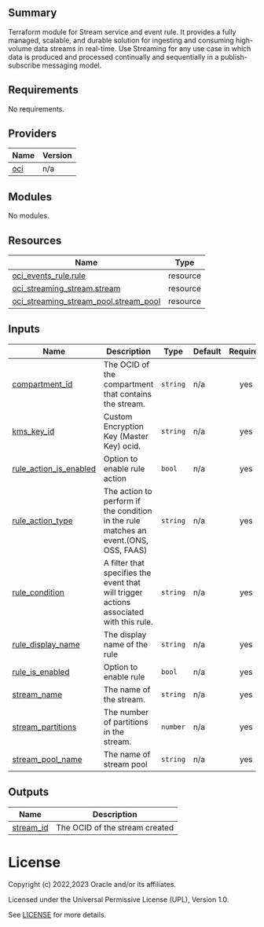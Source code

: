 ## Summary
Terraform module for Stream service and event rule.
It provides a fully managed, scalable, and durable solution for ingesting
and consuming high-volume data streams in real-time. Use Streaming for any
use case in which data is produced and processed continually and sequentially
in a publish-subscribe messaging model.

<!-- BEGIN_TF_DOCS -->
## Requirements

No requirements.

## Providers

| Name | Version |
|------|---------|
| <a name="provider_oci"></a> [oci](#provider\_oci) | n/a |

## Modules

No modules.

## Resources

| Name | Type |
|------|------|
| [oci_events_rule.rule](https://registry.terraform.io/providers/oracle/oci/latest/docs/resources/events_rule) | resource |
| [oci_streaming_stream.stream](https://registry.terraform.io/providers/oracle/oci/latest/docs/resources/streaming_stream) | resource |
| [oci_streaming_stream_pool.stream_pool](https://registry.terraform.io/providers/oracle/oci/latest/docs/resources/streaming_stream_pool) | resource |

## Inputs

| Name | Description | Type | Default | Required |
|------|-------------|------|---------|:--------:|
| <a name="input_compartment_id"></a> [compartment\_id](#input\_compartment\_id) | The OCID of the compartment that contains the stream. | `string` | n/a | yes |
| <a name="input_kms_key_id"></a> [kms\_key\_id](#input\_kms\_key\_id) | Custom Encryption Key (Master Key) ocid. | `string` | n/a | yes |
| <a name="input_rule_action_is_enabled"></a> [rule\_action\_is\_enabled](#input\_rule\_action\_is\_enabled) | Option to enable rule action | `bool` | n/a | yes |
| <a name="input_rule_action_type"></a> [rule\_action\_type](#input\_rule\_action\_type) | The action to perform if the condition in the rule matches an event.(ONS, OSS, FAAS) | `string` | n/a | yes |
| <a name="input_rule_condition"></a> [rule\_condition](#input\_rule\_condition) | A filter that specifies the event that will trigger actions associated with this rule. | `string` | n/a | yes |
| <a name="input_rule_display_name"></a> [rule\_display\_name](#input\_rule\_display\_name) | The display name of the rule | `string` | n/a | yes |
| <a name="input_rule_is_enabled"></a> [rule\_is\_enabled](#input\_rule\_is\_enabled) | Option to enable rule | `bool` | n/a | yes |
| <a name="input_stream_name"></a> [stream\_name](#input\_stream\_name) | The name of the stream. | `string` | n/a | yes |
| <a name="input_stream_partitions"></a> [stream\_partitions](#input\_stream\_partitions) | The number of partitions in the stream. | `number` | n/a | yes |
| <a name="input_stream_pool_name"></a> [stream\_pool\_name](#input\_stream\_pool\_name) | The name of stream pool | `string` | n/a | yes |

## Outputs

| Name | Description |
|------|-------------|
| <a name="output_stream_id"></a> [stream\_id](#output\_stream\_id) | The OCID of the stream created |
<!-- END_TF_DOCS -->   

# License

Copyright (c) 2022,2023 Oracle and/or its affiliates.

Licensed under the Universal Permissive License (UPL), Version 1.0.

See [LICENSE](../../LICENSE) for more details.